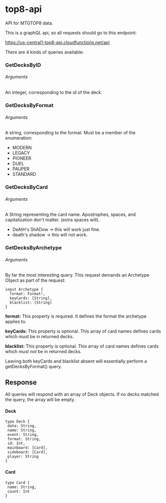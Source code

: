 # top8-api
API for MTGTOP8 data.

This is a graphQL api, so all requests should go to this endpoint:

https://us-central1-top8-api.cloudfunctions.net/api

There are 4 kinds of queries available:

### GetDecksByID
###### Arguments
An integer, corresponding to the id of the deck.

### GetDecksByFormat
###### Arguments
A string, corresponding to the format. Must be a member of the enumeration:

 *  MODERN
 *  LEGACY
 *  PIONEER
 *  DUEL
 *  PAUPER
 *  STANDARD

### GetDecksByCard
###### Arguments
A String representing the card name. Apostrophes, spaces, and capitalization don't matter. (extra spaces will).

* DeAtH's ShADow      -> this will work just fine.
* death's   shadow   -> this will not work.

### GetDecksByArchetype
###### Arguments
By far the most interesting query. This request demands an Archetype Object as part of the request:

    input Archetype {
      format: Format!,
      keyCards: [String],
      blacklist: [String]
    }
     
 **format:** This property is required. It defines the format the archetype applies to.
 
 **keyCards:** This property is optional. This array of card names defines cards which *must* be in returned decks.
 
 **blacklist:** This property is optional. This array of card names defines cards which *must not* be in returned decks.
 
 
 Leaving both keyCards and blacklist absent will essentially perform a getDecksByFormat() query.

## Response

All queries will respond with an array of Deck objects. If no decks matched the query, the array will be empty.

#### Deck

    type Deck {
     date: String,
     name: String,
     event: String,
     format: String,
     id: Int,
     mainboard: [Card],
     sideboard: [Card],
     player: String
    }

#### Card

    type Card {
     name: String,
     count: Int
    }
